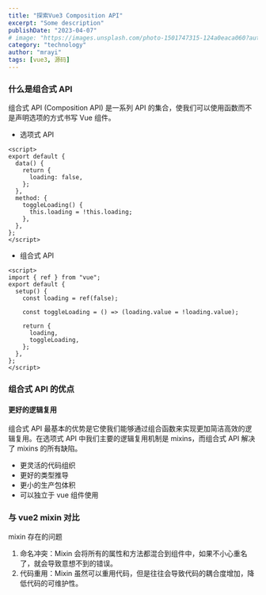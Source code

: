 ```yaml
---
title: "探索Vue3 Composition API"
excerpt: "Some description"
publishDate: "2023-04-07"
# image: "https://images.unsplash.com/photo-1501747315-124a0eaca060?auto=format&fit=crop&w=987&h=987"
category: "technology"
author: "mrayi"
tags: [vue3, 源码]
---
```


### 什么是组合式 API

组合式 API (Composition API) 是一系列 API 的集合，使我们可以使用函数而不是声明选项的方式书写 Vue 组件。

- 选项式 API

```vue
<script>
export default {
  data() {
    return {
      loading: false,
    };
  },
  method: {
    toggleLoading() {
      this.loading = !this.loading;
    },
  },
};
</script>
```

- 组合式 API

```vue
<script>
import { ref } from "vue";
export default {
  setup() {
    const loading = ref(false);

    const toggleLoading = () => (loading.value = !loading.value);

    return {
      loading,
      toggleLoading,
    };
  },
};
</script>
```

### 组合式 API 的优点

#### 更好的逻辑复用

组合式 API 最基本的优势是它使我们能够通过组合函数来实现更加简洁高效的逻辑复用。在选项式 API 中我们主要的逻辑复用机制是 mixins，而组合式 API 解决了 mixins 的所有缺陷。

- 更灵活的代码组织
- 更好的类型推导
- 更小的生产包体积
- 可以独立于 vue 组件使用

### 与 vue2 mixin 对比

mixin 存在的问题

1. 命名冲突：Mixin 会将所有的属性和方法都混合到组件中，如果不小心重名了，就会导致意想不到的错误。
2. 代码重用：Mixin 虽然可以重用代码，但是往往会导致代码的耦合度增加，降低代码的可维护性。

